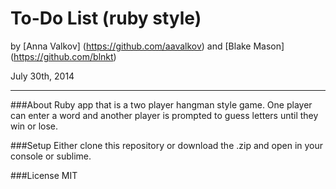 To-Do List (ruby style)
=========================

by [Anna Valkov] (https://github.com/aavalkov) and [Blake Mason] (https://github.com/blnkt)

July 30th, 2014
__________________

###About
Ruby app that is a two player hangman style game. One player can enter a word and another player is prompted to guess letters until they win or lose.

###Setup
Either clone this repository or download the .zip and open in your console or sublime.

###License
MIT
